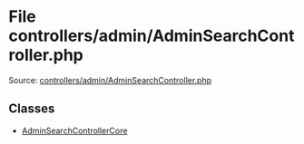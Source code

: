 File controllers/admin/AdminSearchController.php
=========

Source: [controllers/admin/AdminSearchController.php](https://github.com/PrestaShop/PrestaShop/blob/1.6.0.10/controllers/admin/AdminSearchController.php)


Classes
-------

* [AdminSearchControllerCore](class.AdminSearchControllerCore.md)

